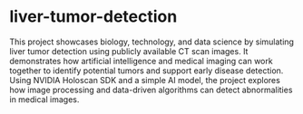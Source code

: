 # liver-tumor-detection
This project showcases biology, technology, and data science by simulating liver tumor detection using publicly available CT scan images. It demonstrates how artificial intelligence and medical imaging can work together to identify potential tumors and support early disease detection. Using NVIDIA Holoscan SDK and a simple AI model, the project explores how image processing and data-driven algorithms can detect abnormalities in medical images.
